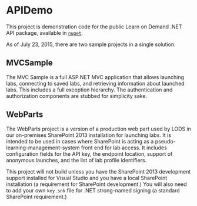 # APIDemo

This project is demonstration code for the public Learn on Demand .NET API package,
available in [`nuget`](http://www.nuget.org/packages/LODS.LabClients.Integration/).

As of July 23, 2015, there are two sample projects in a single solution.

## MVCSample

The MVC Sample is a full ASP.NET MVC application that allows launching labs,
connecting to saved labs, and retrieving information about launched labs.
This includes a full exception hierarchy.  The authentication and
authorization components are stubbed for simplicity sake.

## WebParts

The WebParts project is a version of a production web part used by
LODS in our on-premises SharePoint 2013 installation for launching labs.
It is intended to be used in cases where SharePoint is acting as a
pseudo-learning-management-system front end for lab access.
It includes configuration fields for the API key, the endpoint
location, support of anonymous launches, and the list of lab profile
identifiers.

This project will not build unless you have the SharePoint
2013 development support installed for Visual Studio and you have a local
SharePoint installation (a requirement for SharePoint development.)  You will
also need to add your own `key.snk` file for .NET strong-named signing (a
standard SharePoint requirement.)
